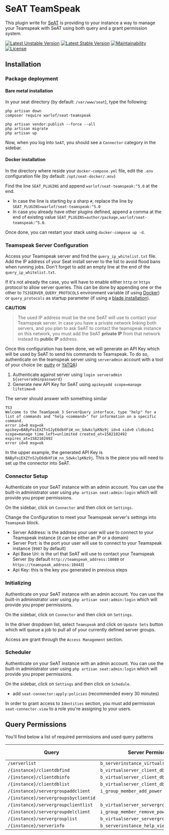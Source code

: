 # SeAT TeamSpeak
This plugin write for [SeAT](https://github.com/eveseat/seat) is providing to your instance a way to manage your Teamspeak with SeAT using both query and a grant permission system.

[![Latest Unstable Version](https://poser.pugx.org/warlof/seat-teamspeak/v/unstable)](https://packagist.org/packages/warlof/seat-teamspeak)
[![Latest Stable Version](https://poser.pugx.org/warlof/seat-teamspeak/v/stable)](https://packagist.org/packages/warlof/seat-teamspeak)
[![Maintainability](https://api.codeclimate.com/v1/badges/b7d8d113d57ba075b975/maintainability)](https://codeclimate.com/github/warlof/seat-teamspeak/maintainability)
[![License](https://poser.pugx.org/warlof/seat-teamspeak/license)](https://packagist.org/packages/warlof/seat-teamspeak)

## Installation

### Package deployment

#### Bare metal installation

In your seat directory (by default:  `/var/www/seat`), type the following:

```shell script
php artisan down
composer require warlof/seat-teamspeak

php artisan vendor:publish --force --all
php artisan migrate
php artisan up
```

Now, when you log into `SeAT`, you should see a `Connector` category in the sidebar.

#### Docker installation

In the directory where reside your `docker-compose.yml` file, edit the `.env` configuration file (by default: `/opt/seat-docker/.env`)

Find the line `SEAT_PLUGINS` and append `warlof/seat-teamspeak:^5.0` at the end.
 - In case the line is starting by a sharp `#`, replace the line by `SEAT_PLUGINS=warlof/seat-teamspeak:^5.0`
 - In case you already have other plugins defined, append a comma at the end of existing value `SEAT_PLUGINS=author/package,warlof/seat-teamspeak:^5.0`.

Once done, you can restart your stack using `docker-compose up -d`.

### Teamspeak Server Configuration

Access your Teamspeak server and find the `query_ip_whitelist.txt` file.
Add the IP address of your Seat install server to the list to avoid flood bans when running jobs.
Don't forget to add an empty line at the end of the `query_ip_whitelist.txt`.

If it's not already the case, you will have to enable either `http` or `https` protocol to allow server queries.
This can be done by appending one or the other to `TS3SERVER_QUERY_PROTOCOLS` environment variable (if using [Docker](https://hub.docker.com/_/teamspeak)) or `query_protocols` as startup parameter (if using a [blade installation](https://www.teamspeak.com/en/downloads/#server)).

**CAUTION**

> The used IP address must be the one SeAT will use to contact your Teamspeak server.
> In case you have a private network linking both servers, and you plan to ask SeAT to contact the teamspeak instance on this network, you must add the SeAT **private IP** from that network instead its **public IP** address.

Once this configuration has been done, we will generate an API Key which will be used by SeAT to send his commands to Teamspeak.
To do so, authenticate on the teamspeak server using `serveradmin` account with a tool of your choice (ie: [putty](https://www.chiark.greenend.org.uk/~sgtatham/putty/latest.html) or [YaTQA](https://yat.qa))

1. Authenticate against server using `login serveradmin ${serveradminpassword}`
2. Generate new API Key for SeAT using `apikeyadd scope=manage lifetime=0`

The server should answer with something similar
```
TS3
Welcome to the TeamSpeak 3 ServerQuery interface, type "help" for a list of commands and "help <command>" for information on a specific command.
error id=0 msg=ok
apikey=BAByFoiEXZfnSJyE6dbXFiW_nn_SdwkclpKNz9j id=4 sid=0 cldbid=1 scope=manage time_left=unlimited created_at=1582102492 expires_at=1582102492
error id=0 msg=ok
```

In the upper example, the generated API Key is `BAByFoiEXZfnSJyE6dbXFiW_nn_SdwkclpKNz9j`.
This is the piece you will need to set up the connector into SeAT.

### Connector Setup

Authenticate on your SeAT instance with an admin account.
You can use the built-in administrator user using `php artisan seat:admin:login` which will provide you proper permissions.

On the sidebar, click on `Connector` and then click on `Settings`.

Change the Configuration to meet your Teamspeak server's settings into `Teamspeak` block.

 - Server Address: is the address your user will use to connect to your Teamspeak instance (it can be either an IP or a domain)
 - Server Port: is the port your user will use to connect to your Teamspeak instance (`9987` by default)
 - Api Base Uri: is the url that SeAT will use to contact your Teamspeak Server (by default `http://teamspeak_address:10080` or `https://teamspeak_address:10443`)
 - Api Key: this is the key you generated in previous steps

### Initializing

Authenticate on your SeAT instance with an admin account.
You can use the built-in administrator user using `php artisan seat:admin:login` which will provide you proper permissions.

On the sidebar, click on `Connector` and then click on `Settings`.

In the driver dropdown list, select `Teamspeak` and click on `Update Sets` button which will queue a job to pull all of your currently defined server groups.

Access are grant through the `Access Management` section.

### Scheduler

Authenticate on your SeAT instance with an admin account.
You can use the built-in administrator user using `php artisan seat:admin:login` which will provide you proper permissions.

On the sidebar, click on `Settings` and then click on `Schedule`. 
- add `seat-connector:apply:policies` (recommended every 30 minutes)

In order to grant access to `Identities` section, you must add permission `seat-connector.view` to a role you're assigning to your users.

## Query Permissions

You'll find below a list of required permissions and used query patterns

| Query                                | Server Permission                         | Api Scope   |
| ------------------------------------ | ----------------------------------------- | ----------- |
| `/serverlist`                        | `b_serverinstance_virtualserver_list`     | `manage`    |
| `/{instance}/clientdbfind`           | `b_virtualserver_client_dbsearch`         | `manage`    |
| `/{instance}/clientdbinfo`           | `b_virtualserver_client_dbinfo`           | `manage`    |
| `/{instance}/clientdblist`           | `b_virtualserver_client_dblist`           | `manage`    |
| `/{instance}/servergroupaddclient`   | `i_group_member_add_power`                | `manage`    |
| `/{instance}/servergroupsbyclientid` |                                           | `manage`    |
| `/{instance}/servergroupclientlist`  | `b_virtualserver_servergroup_client_list` | `manage`    |
| `/{instance}/servergroupdelclient`   | `i_group_member_remove_power`             | `manage`    |
| `/{instance}/servergrouplist`        | `b_virtualserver_servergroup_list`        | `manage`    |
| `/{instance}/serverinfo`             | `b_serverinstance_help_view`              | `manage`    |
